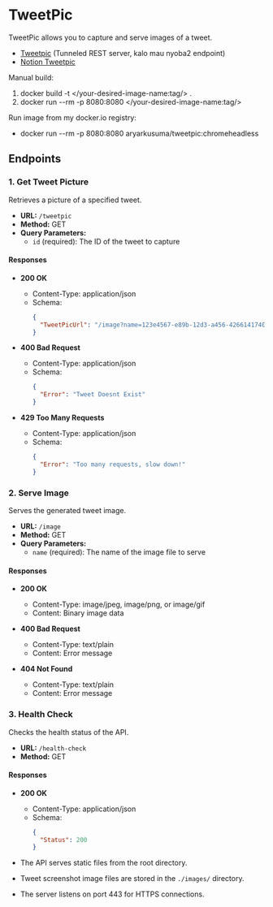 # TweetPic 

TweetPic allows you to capture and serve images of a tweet. 
- [Tweetpic](https://tweetpic.taila9d411.ts.net/) (Tunneled REST server, kalo mau nyoba2 endpoint)
- [Notion Tweetpic](https://maze-marlin-a5b.notion.site/Tweet-X-Screenshoter-96fceedd92b1479a81649f0d4f1a7ee8)

  
Manual build: 
1. docker build -t </your-desired-image-name:tag/> .
2. docker run --rm -p 8080:8080 </your-desired-image-name:tag/>

Run image from my docker.io registry:
- docker run --rm -p 8080:8080 aryarkusuma/tweetpic:chromeheadless

## Endpoints
### 1. Get Tweet Picture

Retrieves a picture of a specified tweet.

- **URL:** `/tweetpic`
- **Method:** GET
- **Query Parameters:**
  - `id` (required): The ID of the tweet to capture

#### Responses

- **200 OK**
  - Content-Type: application/json
  - Schema:
    ```json
    {
      "TweetPicUrl": "/image?name=123e4567-e89b-12d3-a456-426614174000.jpeg"
    }
    ```

- **400 Bad Request**
  - Content-Type: application/json
  - Schema:
    ```json
    {
      "Error": "Tweet Doesnt Exist"
    }
    ```

- **429 Too Many Requests**
  - Content-Type: application/json
  - Schema:
    ```json
    {
      "Error": "Too many requests, slow down!"
    }
    ```

### 2. Serve Image

Serves the generated tweet image.

- **URL:** `/image`
- **Method:** GET
- **Query Parameters:**
  - `name` (required): The name of the image file to serve

#### Responses

- **200 OK**
  - Content-Type: image/jpeg, image/png, or image/gif
  - Content: Binary image data

- **400 Bad Request**
  - Content-Type: text/plain
  - Content: Error message

- **404 Not Found**
  - Content-Type: text/plain
  - Content: Error message

### 3. Health Check

Checks the health status of the API.

- **URL:** `/health-check`
- **Method:** GET

#### Responses

- **200 OK**
  - Content-Type: application/json
  - Schema:
    ```json
    {
      "Status": 200
    }
    ```


- The API serves static files from the root directory.
- Tweet screenshot image files are stored in the `./images/` directory.
- The server listens on port 443 for HTTPS connections.

